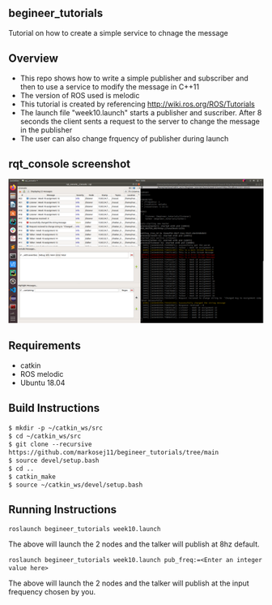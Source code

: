 ## begineer_tutorials
Tutorial on how to create a simple service to chnage the message

## Overview
* This repo shows how to write a simple publisher and subscriber and then to use a service to modify the message in C++11
* The version of ROS used is melodic
* This tutorial is created by referencing http://wiki.ros.org/ROS/Tutorials
* The launch file "week10.launch" starts a publisher and suscriber. After
  8 seconds  the client sents a request to the server to change the message in the publisher
* The user can also change frquency of publisher during launch

## rqt_console screenshot
![image](https://github.com/markosej11/begineer_tutorials/blob/Week10_HW/Screenshot.png)

## Requirements
* catkin
* ROS melodic
* Ubuntu 18.04

## Build Instructions
```
$ mkdir -p ~/catkin_ws/src
$ cd ~/catkin_ws/src
$ git clone --recursive https://github.com/markosej11/begineer_tutorials/tree/main
$ source devel/setup.bash
$ cd ..
$ catkin_make
$ source ~/catkin_ws/devel/setup.bash
```

## Running Instructions
```
roslaunch begineer_tutorials week10.launch 
```
The above will launch the 2 nodes and the talker will publish at 8hz default. 
```
roslaunch begineer_tutorials week10.launch pub_freq:=<Enter an integer value here>
```
The above will launch the 2 nodes and the talker will publish at the input frequency chosen by you.


 
